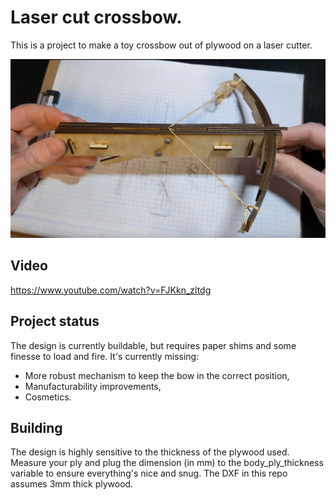 # Laser cut crossbow.

This is a project to make a toy crossbow out of plywood on a laser cutter.

![Laser cut wooden crossbow](pic.png?raw=true)

## Video

https://www.youtube.com/watch?v=FJKkn_zltdg

## Project status

The design is currently buildable, but requires paper shims and some finesse
to load and fire. It's currently missing:

* More robust mechanism to keep the bow in the correct position,
* Manufacturability improvements,
* Cosmetics.

## Building

The design is highly sensitive to the thickness of the plywood used. Measure
your ply and plug the dimension (in mm) to the body_ply_thickness variable
to ensure everything's nice and snug. The DXF in this repo assumes 3mm thick
plywood.
